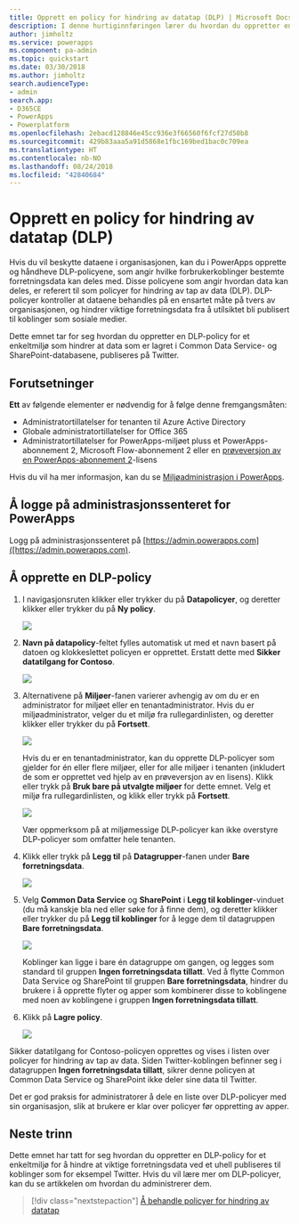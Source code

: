 ```yaml
---
title: Opprett en policy for hindring av datatap (DLP) | Microsoft Docs
description: I denne hurtiginnføringen lærer du hvordan du oppretter en policy for hindring av tap av data (DLP) i PowerApps
author: jimholtz
ms.service: powerapps
ms.component: pa-admin
ms.topic: quickstart
ms.date: 03/30/2018
ms.author: jimholtz
search.audienceType:
- admin
search.app:
- D365CE
- PowerApps
- Powerplatform
ms.openlocfilehash: 2ebacd128846e45cc936e3f66560f6fcf27d50b8
ms.sourcegitcommit: 429b83aaa5a91d5868e1fbc169bed1bac0c709ea
ms.translationtype: HT
ms.contentlocale: nb-NO
ms.lasthandoff: 08/24/2018
ms.locfileid: "42840684"
---
```

# <a name="create-a-data-loss-prevention-dlp-policy"></a>Opprett en policy for hindring av datatap (DLP)
Hvis du vil beskytte dataene i organisasjonen, kan du i PowerApps opprette og håndheve DLP-policyene, som angir hvilke forbrukerkoblinger bestemte forretningsdata kan deles med. Disse policyene som angir hvordan data kan deles, er referert til som policyer for hindring av tap av data (DLP). DLP-policyer kontroller at dataene behandles på en ensartet måte på tvers av organisasjonen, og hindrer viktige forretningsdata fra å utilsiktet bli publisert til koblinger som sosiale medier.

Dette emnet tar for seg hvordan du oppretter en DLP-policy for et enkeltmiljø som hindrer at data som er lagret i Common Data Service- og SharePoint-databasene, publiseres på Twitter.

## <a name="prerequisites"></a>Forutsetninger
**Ett** av følgende elementer er nødvendig for å følge denne fremgangsmåten:
* Administratortillatelser for tenanten til Azure Active Directory
* Globale administratortillatelser for Office 365
* Administratortillatelser for PowerApps-miljøet pluss et PowerApps-abonnement 2, Microsoft Flow-abonnement 2 eller en [prøveversjon av en PowerApps-abonnement 2](https://web.powerapps.com/signup?redirect=marketing&email=)-lisens

Hvis du vil ha mer informasjon, kan du se [Miljøadministrasjon i PowerApps](environments-administration.md).

## <a name="sign-in-to-the-powerapps-admin-center"></a>Å logge på administrasjonssenteret for PowerApps
Logg på administrasjonssenteret på [https://admin.powerapps.com]([https://admin.powerapps.com).

## <a name="create-a-dlp-policy"></a>Å opprette en DLP-policy
1. I navigasjonsruten klikker eller trykker du på **Datapolicyer**, og deretter klikker eller trykker du på **Ny policy**.

    ![](./media/create-dlp-policy/new-data-policy.png)
2. **Navn på datapolicy**-feltet fylles automatisk ut med et navn basert på datoen og klokkeslettet policyen er opprettet. Erstatt dette med **Sikker datatilgang for Contoso**.

    ![](./media/create-dlp-policy/policy-name.png)
3. Alternativene på **Miljøer**-fanen varierer avhengig av om du er en administrator for miljøet eller en tenantadministrator. Hvis du er miljøadministrator, velger du et miljø fra rullegardinlisten, og deretter klikker eller trykker du på **Fortsett**.

    ![](./media/create-dlp-policy/select-environment.png)

    Hvis du er en tenantadministrator, kan du opprette DLP-policyer som gjelder for én eller flere miljøer, eller for alle miljøer i tenanten (inkludert de som er opprettet ved hjelp av en prøveversjon av en lisens). Klikk eller trykk på **Bruk bare på utvalgte miljøer** for dette emnet. Velg et miljø fra rullegardinlisten, og klikk eller trykk på **Fortsett**.

    ![](./media/create-dlp-policy/select-environment-tenant.png)

    Vær oppmerksom på at miljømessige DLP-policyer kan ikke overstyre DLP-policyer som omfatter hele tenanten.
4. Klikk eller trykk på **Legg til** på **Datagrupper**-fanen under **Bare forretningsdata**.

    ![](./media/create-dlp-policy/data-groups.png)
5. Velg **Common Data Service** og **SharePoint** i **Legg til koblinger**-vinduet (du må kanskje bla ned eller søke for å finne dem), og deretter klikker eller trykker du på **Legg til koblinger** for å legge dem til datagruppen **Bare forretningsdata**.

    ![](./media/create-dlp-policy/add-connectors.png)

    Koblinger kan ligge i bare én datagruppe om gangen, og legges som standard til gruppen **Ingen forretningsdata tillatt**. Ved å flytte Common Data Service og SharePoint til gruppen **Bare forretningsdata**, hindrer du brukere i å opprette flyter og apper som kombinerer disse to koblingene med noen av koblingene i gruppen **Ingen forretningsdata tillatt**.

6. Klikk på **Lagre policy**.

    ![](./media/create-dlp-policy/save-policy.png)

Sikker datatilgang for Contoso-policyen opprettes og vises i listen over policyer for hindring av tap av data. Siden Twitter-koblingen befinner seg i datagruppen **Ingen forretningsdata tillatt**, sikrer denne policyen at Common Data Service og SharePoint ikke deler sine data til Twitter.

Det er god praksis for administratorer å dele en liste over DLP-policyer med sin organisasjon, slik at brukere er klar over policyer før oppretting av apper.

## <a name="next-steps"></a>Neste trinn
Dette emnet har tatt for seg hvordan du oppretter en DLP-policy for et enkeltmiljø for å hindre at viktige forretningsdata ved et uhell publiseres til koblinger som for eksempel Twitter. Hvis du vil lære mer om DLP-policyer, kan du se artikkelen om hvordan du administrerer dem.

> [!div class="nextstepaction"]
> [Å behandle policyer for hindring av datatap](prevent-data-loss.md)
